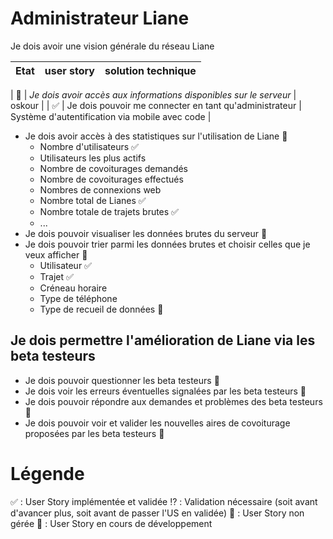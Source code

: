 # Administrateur Liane
Je dois avoir une vision générale du réseau Liane 

| Etat  | user story         | solution technique |
| :-------------------- |:---------------:| ----------------:|

| :seedling: | *Je dois avoir accès aux informations disponibles sur le serveur* | oskour |
| :white_check_mark: | Je dois pouvoir me connecter en tant qu'administrateur | Système d'autentification via mobile avec code |
- Je dois avoir accès à des statistiques sur l'utilisation de Liane :seedling:
  - Nombre d'utilisateurs :white_check_mark:
  - Utilisateurs les plus actifs
  - Nombre de covoiturages demandés
  - Nombre de covoiturages effectués
  - Nombres de connexions web
  - Nombre total de Lianes :white_check_mark:
  - Nombre totale de trajets brutes :white_check_mark:
  - ...
- Je dois pouvoir visualiser les données brutes du serveur :seedling:
- Je dois pouvoir trier parmi les données brutes et choisir celles que je veux afficher :seedling:
  - Utilisateur :white_check_mark:
  - Trajet :white_check_mark:
  - Créneau horaire 
  - Type de téléphone 
  - Type de recueil de données :seedling:

## Je dois permettre l'amélioration de Liane via les beta testeurs 
- Je dois pouvoir questionner les beta testeurs :no_entry_sign:
- Je dois voir les erreurs éventuelles signalées par les beta testeurs :no_entry_sign:
- Je dois pouvoir répondre aux demandes et problèmes des beta testeurs :no_entry_sign:
- Je dois pouvoir voir et valider les nouvelles aires de covoiturage proposées par les beta testeurs :no_entry_sign:


# Légende 
:white_check_mark: : User Story implémentée et validée 
:interrobang: : Validation nécessaire (soit avant d'avancer plus, soit avant de passer l'US en validée) 
:no_entry_sign: : User Story non gérée
:seedling: : User Story en cours de développement
